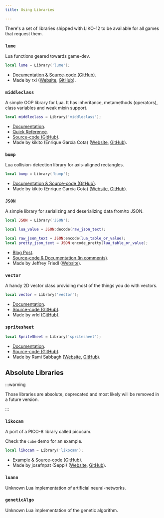 ```yaml
---
title: Using Libraries

---
```


There's a set of libraries shipped with LIKO-12 to be available for all games that request them.

### `lume`

Lua functions geared towards game-dev.

```lua
local lume = Library('lume');
```

- [Documentation & Source-code (GitHub)](https://github.com/rxi/lume).
- Made by rxi ([Website](https://rxi.github.io/), [GitHub](https://github.com/rxi)).

### `middleclass`

A simple OOP library for Lua. It has inheritance, metamethods (operators), class variables and weak mixin support.

```lua
local middleclass = Library('middleclass');
```

- [Documentation](https://github.com/kikito/middleclass/wiki).
- [Quick Reference](https://github.com/kikito/middleclass/wiki/Reference).
- [Source-code (GitHub)](https://github.com/kikito/middleclass).
- Made by kikito (Enrique García Cota) ([Website](http://kiki.to/), [GitHub](https://github.com/kikito)).

### `bump`

Lua collision-detection library for axis-aligned rectangles.

```lua
local bump = Library('bump');
```

- [Documentation & Source-code (GitHub)](https://github.com/kikito/bump.lua).
- Made by kikito (Enrique García Cota) ([Website](http://kiki.to/), [GitHub](https://github.com/kikito)).

### `JSON`

A simple library for serializing and deserializing data from/to JSON.

```lua
local JSON = Library('JSON');

local lua_value = JSON:decode(raw_json_text);

local raw_json_text = JSON:encode(lua_table_or_value);
local pretty_json_text = JSON:encode_pretty(lua_table_or_value);
```

- [Blog Post](http://regex.info/blog/lua/json).
- [Source-code & Documentation (in comments)](http://regex.info/code/JSON.lua).
- Made by Jeffrey Friedl ([Website](http://regex.info/)).

### `vector`

A handy 2D vector class providing most of the things you do with vectors.

```lua
local vector = Library('vector');
```

- [Documentation](https://hump.readthedocs.io/en/latest/vector.html).
- [Source-code (GitHub)](https://github.com/vrld/hump/blob/master/vector.lua).
- Made by vrld ([GitHub](https://github.com/vrld)).

### `spritesheet`

```lua
local SpriteSheet = Library('spritesheet');
```

- [Documentation](../graphics-advanced/spritesheet).
- [Source-code (GitHub)](https://github.com/LIKO-12/LIKO-12/blob/master/OS/DiskOS/Libraries/spritesheet.lua).
- Made by Rami Sabbagh ([Website](https://rami-sabbagh.github.io), [GitHub](https://github.com/Rami-Sabbagh)).

## Absolute Libraries

:::warning

Those libraries are absolute, deprecated and most likely will be removed in a future version.

:::

### `likocam`

A port of a PICO-8 library called picocam.

Check the `cube` demo for an example.

```lua
local likocam = Library('likocam');
```

- [Example & Source-code (GitHub)](https://github.com/josefnpat/picocam).
- Made by josefnpat (Seppi) ([Website](http://josefnpat.com/), [GitHub](https://github.com/josefnpat)).

### `luann`

Unknown Lua implementation of artificial neural-networks.

### `geneticAlgo`

Unknown Lua implementation of the genetic algorithm.
